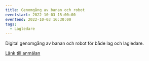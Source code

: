 ```yaml
---
title: Genomgång av banan och robot
eventstart: 2022-10-03 15:00:00
eventend: 2022-10-03 16:30:00
tags:
  - Lagledare
---
```


Digital genomgång av banan och robot för både lag och lagledare.

[Länk till anmälan](https://docs.google.com/forms/d/e/1FAIpQLSd4pJHa1PMfGMJ23ZSJLdE9_vzCxcFA-ZtnBNtdpjCMHbw3mA/viewform)